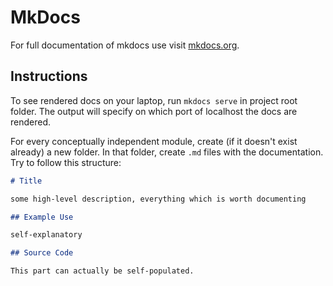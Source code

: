 # MkDocs

For full documentation of mkdocs use visit [mkdocs.org](https://www.mkdocs.org).

## Instructions

To see rendered docs on your laptop, run `mkdocs serve` in project root folder. The output will specify on which port of localhost the docs are rendered.

For every conceptually independent module, create (if it doesn't exist already) a new folder. In that folder, create `.md` files with the documentation. Try to follow this structure:

```md
# Title

some high-level description, everything which is worth documenting

## Example Use

self-explanatory

## Source Code

This part can actually be self-populated.
```

